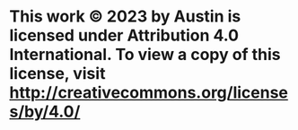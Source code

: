 # This work © 2023 by Austin is licensed under Attribution 4.0 International. To view a copy of this license, visit http://creativecommons.org/licenses/by/4.0/
